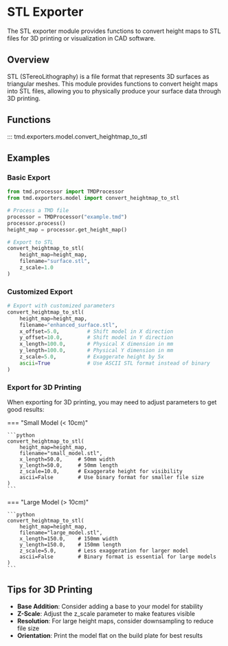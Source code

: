 # STL Exporter

The STL exporter module provides functions to convert height maps to STL files for 3D printing or visualization in CAD software.

## Overview

STL (STereoLithography) is a file format that represents 3D surfaces as triangular meshes. This module provides functions to convert height maps into STL files, allowing you to physically produce your surface data through 3D printing.

## Functions

::: tmd.exporters.model.convert_heightmap_to_stl

## Examples

### Basic Export

```python
from tmd.processor import TMDProcessor
from tmd.exporters.model import convert_heightmap_to_stl

# Process a TMD file
processor = TMDProcessor("example.tmd")
processor.process()
height_map = processor.get_height_map()

# Export to STL
convert_heightmap_to_stl(
    height_map=height_map,
    filename="surface.stl",
    z_scale=1.0
)
```

### Customized Export

```python
# Export with customized parameters
convert_heightmap_to_stl(
    height_map=height_map,
    filename="enhanced_surface.stl",
    x_offset=5.0,         # Shift model in X direction
    y_offset=10.0,        # Shift model in Y direction
    x_length=100.0,       # Physical X dimension in mm
    y_length=100.0,       # Physical Y dimension in mm
    z_scale=5.0,          # Exaggerate height by 5x
    ascii=True            # Use ASCII STL format instead of binary
)
```

### Export for 3D Printing

When exporting for 3D printing, you may need to adjust parameters to get good results:

=== "Small Model (< 10cm)"

    ```python
    convert_heightmap_to_stl(
        height_map=height_map,
        filename="small_model.stl",
        x_length=50.0,     # 50mm width
        y_length=50.0,     # 50mm length
        z_scale=10.0,      # Exaggerate height for visibility
        ascii=False        # Use binary format for smaller file size
    )
    ```

=== "Large Model (> 10cm)"

    ```python
    convert_heightmap_to_stl(
        height_map=height_map,
        filename="large_model.stl",
        x_length=150.0,    # 150mm width
        y_length=150.0,    # 150mm length
        z_scale=5.0,       # Less exaggeration for larger model
        ascii=False        # Binary format is essential for large models
    )
    ```

## Tips for 3D Printing

- **Base Addition**: Consider adding a base to your model for stability
- **Z-Scale**: Adjust the z_scale parameter to make features visible
- **Resolution**: For large height maps, consider downsampling to reduce file size
- **Orientation**: Print the model flat on the build plate for best results
